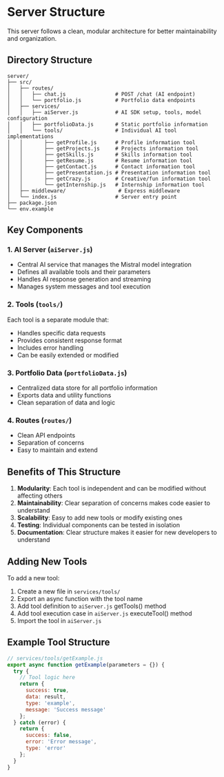# Server Structure

This server follows a clean, modular architecture for better maintainability and organization.

## Directory Structure

```
server/
├── src/
│   ├── routes/
│   │   ├── chat.js                # POST /chat (AI endpoint)
│   │   └── portfolio.js           # Portfolio data endpoints
│   ├── services/
│   │   ├── aiServer.js            # AI SDK setup, tools, model configuration
│   │   ├── portfolioData.js       # Static portfolio information
│   │   └── tools/                 # Individual AI tool implementations
│   │       ├── getProfile.js      # Profile information tool
│   │       ├── getProjects.js     # Projects information tool
│   │       ├── getSkills.js       # Skills information tool
│   │       ├── getResume.js       # Resume information tool
│   │       ├── getContact.js      # Contact information tool
│   │       ├── getPresentation.js # Presentation information tool
│   │       ├── getCrazy.js        # Creative/fun information tool
│   │       └── getInternship.js   # Internship information tool
│   ├── middleware/                 # Express middleware
│   └── index.js                   # Server entry point
├── package.json
└── env.example
```

## Key Components

### 1. AI Server (`aiServer.js`)
- Central AI service that manages the Mistral model integration
- Defines all available tools and their parameters
- Handles AI response generation and streaming
- Manages system messages and tool execution

### 2. Tools (`tools/`)
Each tool is a separate module that:
- Handles specific data requests
- Provides consistent response format
- Includes error handling
- Can be easily extended or modified

### 3. Portfolio Data (`portfolioData.js`)
- Centralized data store for all portfolio information
- Exports data and utility functions
- Clean separation of data and logic

### 4. Routes (`routes/`)
- Clean API endpoints
- Separation of concerns
- Easy to maintain and extend

## Benefits of This Structure

1. **Modularity**: Each tool is independent and can be modified without affecting others
2. **Maintainability**: Clear separation of concerns makes code easier to understand
3. **Scalability**: Easy to add new tools or modify existing ones
4. **Testing**: Individual components can be tested in isolation
5. **Documentation**: Clear structure makes it easier for new developers to understand

## Adding New Tools

To add a new tool:

1. Create a new file in `services/tools/`
2. Export an async function with the tool name
3. Add tool definition to `aiServer.js` getTools() method
4. Add tool execution case in `aiServer.js` executeTool() method
5. Import the tool in `aiServer.js`

## Example Tool Structure

```javascript
// services/tools/getExample.js
export async function getExample(parameters = {}) {
  try {
    // Tool logic here
    return {
      success: true,
      data: result,
      type: 'example',
      message: 'Success message'
    };
  } catch (error) {
    return {
      success: false,
      error: 'Error message',
      type: 'error'
    };
  }
}
```

